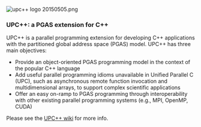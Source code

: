 ![upc++ logo 20150505.png](https://bitbucket.org/repo/KbBG4B/images/295606647-upc++%20logo%2020150505.png)
### UPC\+\+: a PGAS extension for C\+\+ ###

UPC++ is a parallel programming extension for developing C++ applications with the partitioned global address space (PGAS) model.  UPC++ has three main objectives: 

* Provide an object-oriented PGAS programming model in the context of the popular C++ language
* Add useful parallel programming idioms unavailable in Unified Parallel C (UPC), such as asynchronous remote function invocation and multidimensional arrays, to support complex scientific applications
* Offer an easy on-ramp to PGAS programming through interoperability with other existing parallel programming systems (e.g., MPI, OpenMP, CUDA)

Please see the [UPC++ wiki](https://bitbucket.org/upcxx/upcxx/wiki) for more info.